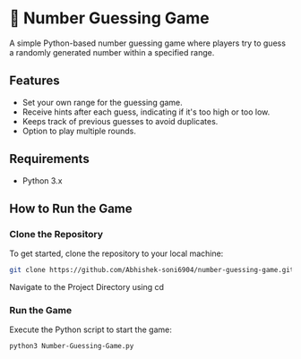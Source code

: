 # 🎲 Number Guessing Game

A simple Python-based number guessing game where players try to guess a randomly generated number within a specified range.

## Features

- Set your own range for the guessing game.
- Receive hints after each guess, indicating if it's too high or too low.
- Keeps track of previous guesses to avoid duplicates.
- Option to play multiple rounds.

## Requirements

- Python 3.x

## How to Run the Game

### Clone the Repository

To get started, clone the repository to your local machine:

```bash
git clone https://github.com/Abhishek-soni6904/number-guessing-game.git
```

Navigate to the Project Directory using cd

### Run the Game

Execute the Python script to start the game:

```bash
python3 Number-Guessing-Game.py
```
